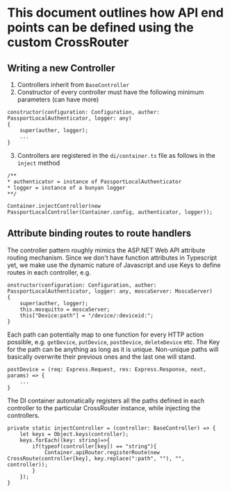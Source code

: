 # This document outlines how API end points can be defined using the custom CrossRouter

## Writing a new Controller
1. Controllers inherit from ```BaseController```
2. Constructor of every controller must have the following minimum parameters (can have more)

```
constructor(configuration: Configuration, auther: PassportLocalAuthenticator, logger: any)
{
    super(auther, logger);
    ...
}
```

3. Controllers are registered in the ```di/container.ts``` file as follows in the ```ìnject``` method

```  
/**
* authenticator = instance of PassportLocalAuthenticator
* logger = instance of a bunyan logger
**/

Container.injectController(new PassportLocalController(Container.config, authenticator, logger));
```

## Attribute binding routes to route handlers
The controller pattern roughly mimics the ASP.NET Web API attribute routing mechanism. Since we don't have function
attributes in Typescript yet, we make use the dynamic nature of Javascript and use Keys to define routes in each controller, e.g.

```
onstructor(configuration: Configuration, auther: PassportLocalAuthenticator, logger: any, moscaServer: MoscaServer)
{
    super(auther, logger);
    this.mosquitto = moscaServer;
    this["Device:path"] = "/device/:deviceid:";
}
```
Each path can potentially map to one function for every HTTP action possible, e.g. ```getDevice```, ```putDevice```, ```postDevice```, ```deleteDevice``` etc.  The Key for the path can be anything as long as it is unique. Non-unique paths will basically overwrite their previous ones and the last one will stand.

```
postDevice = (req: Express.Request, res: Express.Response, next, params) => {
    ...
}
```

The DI container automatically registers all the paths defined in each controller to the particular CrossRouter instance, while injecting the controllers.

```
private static injectController = (controller: BaseController) => {
    let keys = Object.keys(controller);
    keys.forEach((key: string)=>{
        if(typeof(controller[key]) == "string"){
            Container.apiRouter.registerRoute(new CrossRoute(controller[key], key.replace(":path", ""), "", controller));
        }
    });
}
```
